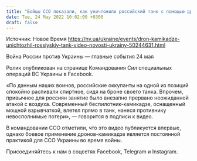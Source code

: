 ```yaml
---
title: "Бойцы ССО показали, как уничтожили российский танк с помощью дрона-камикадзе — видео"
date: Tue, 24 May 2022 10:02:00 +0300
draft: false
---
```

Источник: Новое Время https://nv.ua/ukraine/events/dron-kamikadze-unichtozhil-rossiyskiy-tank-video-novosti-ukrainy-50244631.html


Война России против Украины — главные события 24 мая

Ролик опубликован на странице Командования Сил специальных операций ВС Украины в Facebook.

«По данным наших воинов, российские оккупанты на одной из позиций спокойно распивали спиртное, сидя на броне своего танка. Впрочем, привычное для россиян занятие было внезапно прервано неожиданной атакой с воздуха. Современный беспилотник-камикадзе, оснащенный мощной взрывчаткой, влетел прямо в танк, нанеся противнику невосполнимые потери», — говорится в подписи к видео.

В командовании ССО отметили, что это видео публикуется впервые, однако боевое применение дронов-камикадзе является постоянной практикой для ССО Украины во время войны.

Присоединяйтесь к нам в соцсетях Facebook, Telegram и Instagram.
